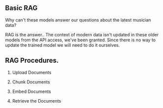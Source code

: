 ## Basic RAG

Why can't these models answer our questions about the latest musician data?

RAG is the answer.. The context of modern data isn't updated in these older models from the API access, we've been granted. Since there is no way to update the trained model we will need to do it ourselves.

## RAG Procedures.


1. Upload Documents

2. Chunk Documents 

3. Embed Documents

4. Retrieve the Documents